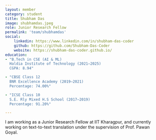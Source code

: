 ```yaml
---
layout: member
category: student
title: Shubham Das
image: shubhamdas.jpeg
role: Junior Research Fellow
permalink: 'team/shubhamdas'
social:
    linkedin: https://www.linkedin.com/in/shubham-das-coder
    github: https://github.com/Shubham-Das-Coder
    website: https://shubham-das-coder.github.io/
education:
- "B.Tech in CSE (AI & ML)  
  Haldia Institute of Technology (2021–2025)  
  CGPA: 8.94"

- "CBSE Class 12  
  BNR Excellence Academy (2019–2021)  
  Percentage: 74.00%"

- "ICSE Class 10  
  S.E. Rly Mixed H.S School (2017–2019)  
  Percentage: 91.20%"

---
```


I am working as a Junior Research Fellow at IIT Kharagpur, and currently working on text-to-text translation under the supervision of Prof. Pawan Goyal.